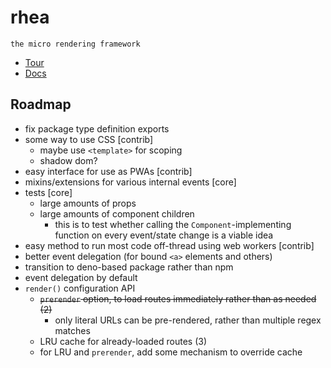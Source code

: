 # rhea

`the micro rendering framework`

+ [Tour](https://hvlck.github.io/rhea/tour/)
+ [Docs](./docs/index.md)

## Roadmap

+ fix package type definition exports
+ some way to use CSS [contrib]
  + maybe use `<template>` for scoping
  + shadow dom?
+ easy interface for use as PWAs [contrib]
+ mixins/extensions for various internal events [core]
+ tests [core]
  + large amounts of props
  + large amounts of component children
    + this is to test whether calling the `Component`-implementing function on every event/state change is a viable idea
+ easy method to run most code off-thread using web workers [contrib]
+ better event delegation (for bound `<a>` elements and others)
+ transition to deno-based package rather than npm
+ event delegation by default
+ `render()` configuration API
  + ~~`prerender` option, to load routes immediately rather than as needed (2)~~
    + only literal URLs can be pre-rendered, rather than multiple regex matches
  + LRU cache for already-loaded routes (3)
  + for LRU and `prerender`, add some mechanism to override cache
